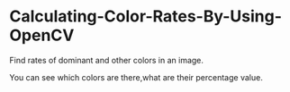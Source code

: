 # Calculating-Color-Rates-By-Using-OpenCV

Find rates of dominant and other colors in an image.

You can see which colors are there,what are their percentage value.


